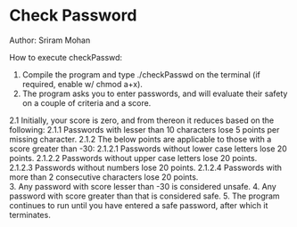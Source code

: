 # Check Password

Author: Sriram Mohan

How to execute checkPasswd:
  1. Compile the program and type ./checkPasswd on the terminal (if required, enable w/ chmod a+x).
  2. The program asks you to enter passwords, and will evaluate their safety on a couple of criteria and a score.
   
   2.1 Initially, your score is zero, and from thereon it reduces based on the following:
     2.1.1 Passwords with lesser than 10 characters lose 5 points per missing character. 
     2.1.2 The below points are applicable to those with a score greater than -30:
        2.1.2.1 Passwords without lower case letters lose 20 points.
        2.1.2.2 Passwords without upper case letters lose 20 points.       
        2.1.2.3 Passwords without numbers lose 20 points.
        2.1.2.4 Passwords with more than 2 consecutive characters lose 20 points.   
  3. Any password with score lesser than -30 is considered unsafe.
  4. Any password with score greater than that is considered safe.
  5. The program continues to run until you have entered a safe password, after which it terminates.
     
